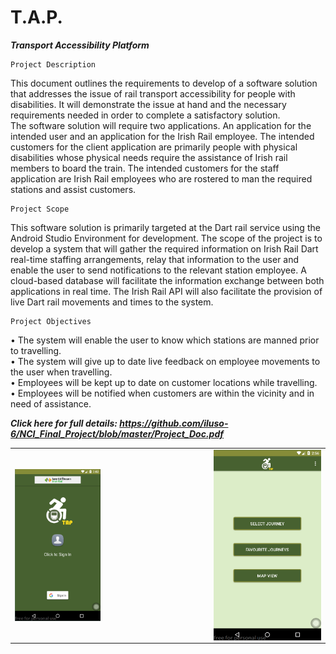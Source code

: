 # T.A.P.
***Transport Accessibility Platform***

	Project Description
This document outlines the requirements to develop of a software solution that addresses the issue of rail transport accessibility for people with disabilities. It will demonstrate the issue at hand and the necessary requirements needed in order to complete a satisfactory solution.  
The software solution will require two applications. An application for the intended user and an application for the Irish Rail employee. 
The intended customers for the client application are primarily people with physical disabilities whose physical needs require the assistance of Irish rail members to board the train. 
The intended customers for the staff application are Irish Rail employees who are rostered to man the required stations and assist customers.

	Project Scope
This software solution is primarily targeted at the Dart rail service using the Android Studio Environment for development.
The scope of the project is to develop a system that will gather the required information on Irish Rail Dart real-time staffing arrangements, relay that information to the user and enable the user to send notifications to the relevant station employee. 
A cloud-based database will facilitate the information exchange between both applications in real time.
The Irish Rail API will also facilitate the provision of live Dart rail movements and times to the system.

	Project Objectives
•	The system will enable the user to know which stations are manned prior to travelling.<br>
•	The system will give up to date live feedback on employee movements to the user when travelling.<br>
•	Employees will be kept up to date on customer locations while travelling.<br>
•	Employees will be notified when customers are within the vicinity and in need of assistance.<br>


***Click here for full details:	https://github.com/iluso-6/NCI_Final_Project/blob/master/Project_Doc.pdf***

<table>
  <tr>
    <td><img src="https://github.com/iluso-6/NCI_Final_Project/blob/master/screenshots/image039.png?raw=true" align="left"/></td>
    <td width="33%"></td>
    <td> <img src="https://github.com/iluso-6/NCI_Final_Project/blob/master/screenshots/image040.png?raw=true" align="right"/
    </td>

<br><br>

  </tr>
</table>

<br><br>
